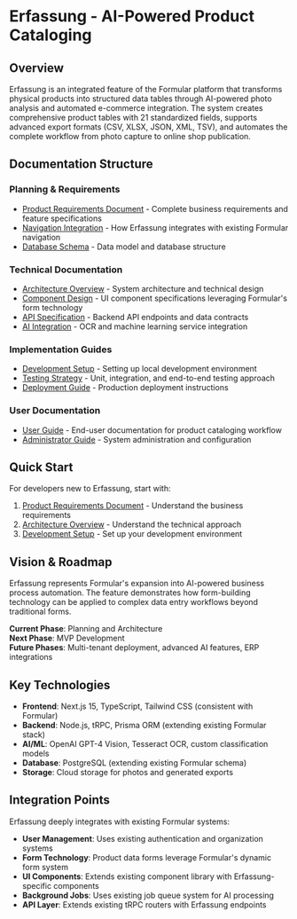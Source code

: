 # Erfassung - AI-Powered Product Cataloging

## Overview
Erfassung is an integrated feature of the Formular platform that transforms physical products into structured data tables through AI-powered photo analysis and automated e-commerce integration. The system creates comprehensive product tables with 21 standardized fields, supports advanced export formats (CSV, XLSX, JSON, XML, TSV), and automates the complete workflow from photo capture to online shop publication.

## Documentation Structure

### Planning & Requirements
- [Product Requirements Document](./prd.md) - Complete business requirements and feature specifications
- [Navigation Integration](./navigation-integration.md) - How Erfassung integrates with existing Formular navigation
- [Database Schema](./database-schema.md) - Data model and database structure

### Technical Documentation
- [Architecture Overview](./architecture.md) - System architecture and technical design
- [Component Design](./components.md) - UI component specifications leveraging Formular's form technology
- [API Specification](./api.md) - Backend API endpoints and data contracts
- [AI Integration](./ai-integration.md) - OCR and machine learning service integration

### Implementation Guides  
- [Development Setup](./development-setup.md) - Setting up local development environment
- [Testing Strategy](./testing.md) - Unit, integration, and end-to-end testing approach
- [Deployment Guide](./deployment.md) - Production deployment instructions

### User Documentation
- [User Guide](./user-guide.md) - End-user documentation for product cataloging workflow
- [Administrator Guide](./admin-guide.md) - System administration and configuration

## Quick Start
For developers new to Erfassung, start with:
1. [Product Requirements Document](./prd.md) - Understand the business requirements
2. [Architecture Overview](./architecture.md) - Understand the technical approach
3. [Development Setup](./development-setup.md) - Set up your development environment

## Vision & Roadmap
Erfassung represents Formular's expansion into AI-powered business process automation. The feature demonstrates how form-building technology can be applied to complex data entry workflows beyond traditional forms.

**Current Phase**: Planning and Architecture  
**Next Phase**: MVP Development  
**Future Phases**: Multi-tenant deployment, advanced AI features, ERP integrations

## Key Technologies
- **Frontend**: Next.js 15, TypeScript, Tailwind CSS (consistent with Formular)
- **Backend**: Node.js, tRPC, Prisma ORM (extending existing Formular stack)
- **AI/ML**: OpenAI GPT-4 Vision, Tesseract OCR, custom classification models
- **Database**: PostgreSQL (extending existing Formular schema)
- **Storage**: Cloud storage for photos and generated exports

## Integration Points
Erfassung deeply integrates with existing Formular systems:
- **User Management**: Uses existing authentication and organization systems
- **Form Technology**: Product data forms leverage Formular's dynamic form system
- **UI Components**: Extends existing component library with Erfassung-specific components
- **Background Jobs**: Uses existing job queue system for AI processing
- **API Layer**: Extends existing tRPC routers with Erfassung endpoints
